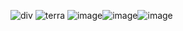 ![div](https://i.imgur.com/n1oCvyI.png)
   ![terra](https://i.imgur.com/uV72TeM.png)
   ![image](https://github.com/user-attachments/assets/994dacd8-14e5-4aa2-a8b6-138dd5bdc7f8)![image](https://github.com/user-attachments/assets/b73505cc-0955-407f-8cc9-4758eaba5cc1)![image](https://github.com/user-attachments/assets/40fb80b4-f5de-4c60-88f3-aed9f487b37a)
